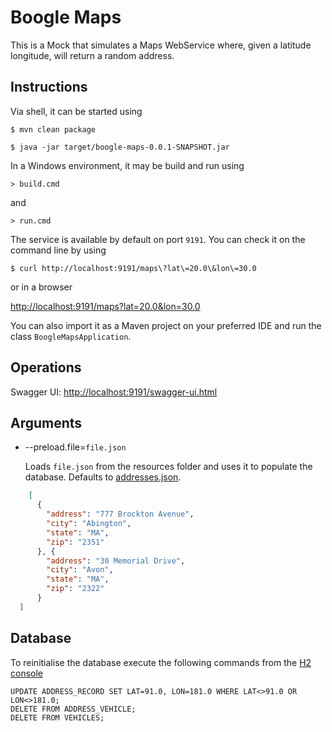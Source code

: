 # Boogle Maps

This is a Mock that simulates a Maps WebService where, given a latitude
longitude, will return a random address.

## Instructions

Via shell, it can be started using

```
$ mvn clean package
```

```
$ java -jar target/boogle-maps-0.0.1-SNAPSHOT.jar
```

In a Windows environment, it may be build and run using
```
> build.cmd
```
and
```
> run.cmd
```

The service is available by default on port `9191`. You can check it on the 
command line by using

```
$ curl http://localhost:9191/maps\?lat\=20.0\&lon\=30.0
``` 
or in a browser

[http://localhost:9191/maps?lat=20.0&lon=30.0](http://localhost:9191/maps?lat=20.0&lon=30.0)

You can also import it as a Maven project on your preferred IDE and 
run the class `BoogleMapsApplication`.

## Operations

Swagger UI: [http://localhost:9191/swagger-ui.html](http://localhost:9191/swagger-ui.html)

## Arguments

- --preload.file=`file.json`

  Loads `file.json` from the resources folder and uses it to populate the database. Defaults to [addresses.json](boogle-maps/src/main/resources/addresses.json). 

```json
    [
      {
        "address": "777 Brockton Avenue",
        "city": "Abington",
        "state": "MA",
        "zip": "2351"
      }, {
        "address": "30 Memorial Drive",
        "city": "Avon",
        "state": "MA",
        "zip": "2322"
      }
  ]
```

## Database
To reinitialise the database execute the following commands from the [H2 console](http://localhost:9191/h2-console)
```roomsql
UPDATE ADDRESS_RECORD SET LAT=91.0, LON=181.0 WHERE LAT<>91.0 OR LON<>181.0;
DELETE FROM ADDRESS_VEHICLE;
DELETE FROM VEHICLES;
```
